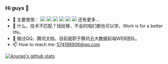 <!--
**NOlanguagen/NOlanguagen** is a ✨ _special_ ✨ repository because its `README.md` (this file) appears on your GitHub profile.

Here are some ideas to get you started:
-->
### Hi guys 👋

- 🔭 主要使用：
[![](https://img.shields.io/badge/-Node.js-43853d?style=flat-square&logo=node.js&logoColor=fff)](https://nodejs.org/)
[![](https://img.shields.io/badge/-HTML5-e34f26?style=flat-square&logo=HTML5&logoColor=fff)](https://html.spec.whatwg.org)
[![](https://img.shields.io/badge/-JavaScript-e5cd0c?style=flat-square&logo=JavaScript&logoColor=000)](https://www.ecma-international.org)
[![](https://img.shields.io/badge/-CSS3-1572B6?style=flat-square&logo=css3&logoColor=white)](https://www.w3.org/Style/CSS/)
[![](https://img.shields.io/badge/-Java-%23ED8B00.svg?&style=flat-square&logo=java&logoColor=white)](https://www.java.com/)
[![](https://img.shields.io/badge/-Git-f05032?style=flat-square&logo=git&logoColor=white)](https://git-scm.com/)
还有更多...
- 🤔 什么，技术不匹配？钱给够，不会的咱们都也可以学。Work is for a better life。
- 🌱 做过QQ，腾讯文档，目前就职于腾讯云大数据前端WEB团队。
- 📫 How to reach me: 574196906@qq.com

[![Anurag's github stats](https://github-readme-stats.vercel.app/api?username=NOlanguage1993&theme=dracula)]()
